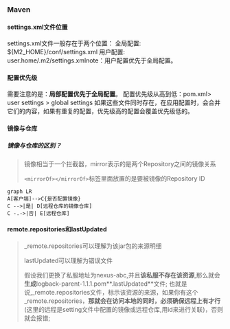 ### Maven

#### settings.xml文件位置

settings.xml文件一般存在于两个位置：
全局配置: ${M2_HOME}/conf/settings.xml
用户配置: user.home/.m2/settings.xmlnote：用户配置优先于全局配置。

#### 配置优先级

需要注意的是：**局部配置优先于全局配置**。
配置优先级从高到低：pom.xml> user settings > global settings
如果这些文件同时存在，在应用配置时，会合并它们的内容，如果有重复的配置，优先级高的配置会覆盖优先级低的。

#### 镜像与仓库

##### 镜像与仓库的区别？

> 镜像相当于一个拦截器，mirror表示的是两个Repository之间的镜像关系
>
> `<mirrorOf></mirrorOf>`标签里面放置的是要被镜像的Repository ID

```mermaid
graph LR
A[客户端]-->C{是否配置镜像}
C -->|是| D[远程仓库的镜像仓库]
C -.->|否| E[远程仓库]
```

#### remote.repositories和lastUpdated

>_remote.repositories可以理解为该jar包的来源明细
>
>lastUpdated可以理解为错误文件
>
>假设我们更换了私服地址为nexus-abc,并且**该私服不存在该资源**,那么就会**生成**logback-parent-1.1.1.pom**.lastUpdated**文件;
>也就是说,_remote.repositories文件，标示该资源的来源，如果你有这个_remote.repositories，**那就会在访问本地的同时，必须确保远程上有才行**(这里的远程是setting文件中配置的镜像或远程仓库,用id来进行关联)，否则就会报错;

